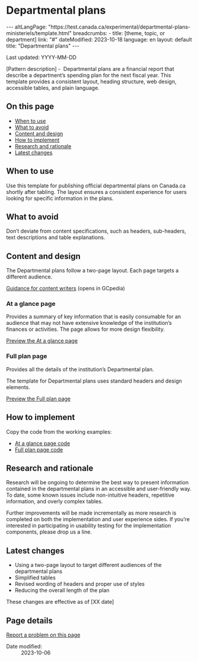 <h1>Departmental plans</h1>
---
altLangPage: "https://test.canada.ca/experimental/departmental-plans-ministeriels/template.html"
breadcrumbs:
  - title: [theme, topic, or department]
    link: "#"
dateModified: 2023-10-18
language: en
layout: default
title: "Departmental plans"
---
<link rel="stylesheet" type="text/css" href="departmental-plans-ministeriels/css/theme.min.css" />
<div class="mwsgeneric-base-html parbase section">
  <p>Last updated: YYYY-MM-DD </p>
<p>[Pattern description] -  Departmental plans are a financial report that describe a department&#8217;s spending plan for the next fiscal year. This template provides a consistent layout, heading structure, web design, accessible tables, and plain language. </p>
<section>
  <h2>On this page</h2>
  <ul>
    <li><a href="#toc01">When to use </a></li>
    <li><a href="#toc02">What to avoid </a></li>
    <li><a href="#toc03">Content and design </a></li>
    <li><a href="#toc04">How to implement </a></li>
    <li><a href="#toc05">Research and rationale</a></li>
    <li><a href="#toc06">Latest changes </a></li>
  </ul>
</section>
<section>
  <h2 id="toc01">When to use </h2>
  <p>Use this template for publishing official departmental plans on Canada.ca shortly after tabling. The layout ensures a consistent experience for users looking for specific information in the plans.</p>
</section>
<section>
  <h2 id="toc02">What to avoid </h2>
  <p>Don&#8217;t deviate from content specifications, such as headers, sub-headers, text descriptions and table explanations. </p>
  
</section>
<section>
  <h2 id="toc03">Content and design</h2>
  <p>The Departmental plans follow a two-page layout. Each page targets a different audience. </p>
  <p><a class="btn btn-primary" href="#" role="button">Guidance for content writers</a> (opens in GCpedia)</p>
  <section>
    <h3>At a glance page</h3>
    <p>Provides a summary of key information that is easily consumable for an audience that may not have extensive knowledge of the institution&#8217;s finances or activities. The page allows for more design flexibility. </p>
    <p><a class="btn btn-primary" href="#" role="button">Preview the At a glance page</a></p>
  </section>
  <section>
    <h3>Full plan page</h3>
    <p>Provides all the details of the institution&#8217;s Departmental plan.</p>
    <p>The template for Departmental plans uses standard headers and design elements.</p>
    <p><a class="btn btn-primary" href="#" role="button">Preview the Full plan page</a></p>
  </section>
</section>
<section>
  <h2 id="toc04">How to implement</h2>
  <p>Copy the code from the working examples:</p>
  <ul>
    <li><a href="https://056gc.sharepoint.com/:w:/s/DigitalAdvisoryServices-Serviceconsultatifscontenunumrique/EWTEAnplNo9OkqZWIPe6awMBgHANdB-5kreBHS2kVYCGKg?e=jn27Sk">At a glance page code</a></li>
    <li><a href="https://056gc.sharepoint.com/:w:/s/DigitalAdvisoryServices-Serviceconsultatifscontenunumrique/ESUZjJQ6hXRFtshLkSeGe-0BTeeEluTYEHP8nsbmVcDhZw?e=a9NbEh">Full plan page code</a></li>
  </ul>
</section>
<section>
  <h2 id="toc05">Research and rationale</h2>
  <p>Research will be ongoing to determine the best way to present information contained in the departmental plans in an accessible and user-friendly way. To date, some known issues include non-intuitive headers, repetitive information, and overly complex tables.</p>
  <p> Further improvements will be made incrementally as more research is completed on both the implementation and user experience sides. If you&#8217;re interested in participating in usability testing for the implementation components, please drop us a line.</p>
</section>
<section>
  <h2 id="toc06">Latest changes</h2>
  <ul>
    <li>Using a two-page layout to target different audiences of the departmental plans</li>
    <li>Simplified tables</li>
    <li>Revised wording of headers and proper use of styles</li>
    <li>Reducing the overall length of the plan</li>
  </ul>
  <p>These changes are effective as of [XX date]</p>
</section>
  </div>
  <section class="pagedetails">
    <h2 class="wb-inv">Page details</h2>
    <div class="row">
      <div class="col-sm-8 col-md-9 col-lg-9">
        <div data-ajax-replace="/content/canadasite/en/reportaproblem/feedbacktool/jcr:content/par/mwsgeneric_base_html.html">
          <div class="row row-no-gutters">
            <div class="col-sm-9 col-md-6 col-lg-5"> <a class="btn btn-default btn-block" href="https://www.canada.ca/en/report-problem.html">Report a problem on this page</a> </div>
          </div>
        </div>
      </div>
      <div class="wb-share col-sm-4 col-md-3" data-wb-share='{&#34;lnkClass&#34;: &#34;btn btn-default btn-block&#34;}'></div>
      <div class="col-xs-12">
        <dl id="wb-dtmd">
          <dt>Date modified:</dt>
          <dd>
            <time property="dateModified">2023-10-06</time>
          </dd>
        </dl>
      </div>
    </div>
  </section>
